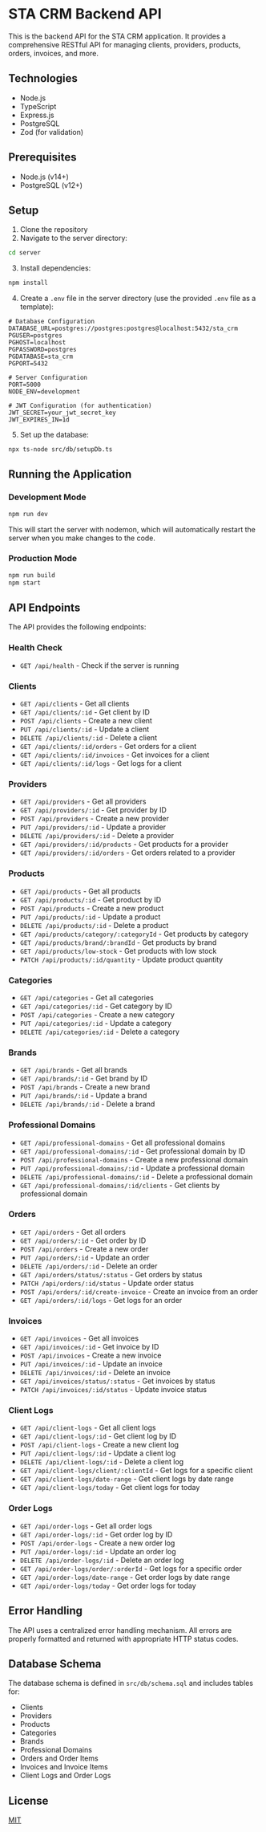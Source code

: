 # STA CRM Backend API

This is the backend API for the STA CRM application. It provides a comprehensive RESTful API for managing clients, providers, products, orders, invoices, and more.

## Technologies

- Node.js
- TypeScript
- Express.js
- PostgreSQL
- Zod (for validation)

## Prerequisites

- Node.js (v14+)
- PostgreSQL (v12+)

## Setup

1. Clone the repository
2. Navigate to the server directory:

```bash
cd server
```

3. Install dependencies:

```bash
npm install
```

4. Create a `.env` file in the server directory (use the provided `.env` file as a template):

```
# Database Configuration
DATABASE_URL=postgres://postgres:postgres@localhost:5432/sta_crm
PGUSER=postgres
PGHOST=localhost
PGPASSWORD=postgres
PGDATABASE=sta_crm
PGPORT=5432

# Server Configuration
PORT=5000
NODE_ENV=development

# JWT Configuration (for authentication)
JWT_SECRET=your_jwt_secret_key
JWT_EXPIRES_IN=1d
```

5. Set up the database:

```bash
npx ts-node src/db/setupDb.ts
```

## Running the Application

### Development Mode

```bash
npm run dev
```

This will start the server with nodemon, which will automatically restart the server when you make changes to the code.

### Production Mode

```bash
npm run build
npm start
```

## API Endpoints

The API provides the following endpoints:

### Health Check
- `GET /api/health` - Check if the server is running

### Clients
- `GET /api/clients` - Get all clients
- `GET /api/clients/:id` - Get client by ID
- `POST /api/clients` - Create a new client
- `PUT /api/clients/:id` - Update a client
- `DELETE /api/clients/:id` - Delete a client
- `GET /api/clients/:id/orders` - Get orders for a client
- `GET /api/clients/:id/invoices` - Get invoices for a client
- `GET /api/clients/:id/logs` - Get logs for a client

### Providers
- `GET /api/providers` - Get all providers
- `GET /api/providers/:id` - Get provider by ID
- `POST /api/providers` - Create a new provider
- `PUT /api/providers/:id` - Update a provider
- `DELETE /api/providers/:id` - Delete a provider
- `GET /api/providers/:id/products` - Get products for a provider
- `GET /api/providers/:id/orders` - Get orders related to a provider

### Products
- `GET /api/products` - Get all products
- `GET /api/products/:id` - Get product by ID
- `POST /api/products` - Create a new product
- `PUT /api/products/:id` - Update a product
- `DELETE /api/products/:id` - Delete a product
- `GET /api/products/category/:categoryId` - Get products by category
- `GET /api/products/brand/:brandId` - Get products by brand
- `GET /api/products/low-stock` - Get products with low stock
- `PATCH /api/products/:id/quantity` - Update product quantity

### Categories
- `GET /api/categories` - Get all categories
- `GET /api/categories/:id` - Get category by ID
- `POST /api/categories` - Create a new category
- `PUT /api/categories/:id` - Update a category
- `DELETE /api/categories/:id` - Delete a category

### Brands
- `GET /api/brands` - Get all brands
- `GET /api/brands/:id` - Get brand by ID
- `POST /api/brands` - Create a new brand
- `PUT /api/brands/:id` - Update a brand
- `DELETE /api/brands/:id` - Delete a brand

### Professional Domains
- `GET /api/professional-domains` - Get all professional domains
- `GET /api/professional-domains/:id` - Get professional domain by ID
- `POST /api/professional-domains` - Create a new professional domain
- `PUT /api/professional-domains/:id` - Update a professional domain
- `DELETE /api/professional-domains/:id` - Delete a professional domain
- `GET /api/professional-domains/:id/clients` - Get clients by professional domain

### Orders
- `GET /api/orders` - Get all orders
- `GET /api/orders/:id` - Get order by ID
- `POST /api/orders` - Create a new order
- `PUT /api/orders/:id` - Update an order
- `DELETE /api/orders/:id` - Delete an order
- `GET /api/orders/status/:status` - Get orders by status
- `PATCH /api/orders/:id/status` - Update order status
- `POST /api/orders/:id/create-invoice` - Create an invoice from an order
- `GET /api/orders/:id/logs` - Get logs for an order

### Invoices
- `GET /api/invoices` - Get all invoices
- `GET /api/invoices/:id` - Get invoice by ID
- `POST /api/invoices` - Create a new invoice
- `PUT /api/invoices/:id` - Update an invoice
- `DELETE /api/invoices/:id` - Delete an invoice
- `GET /api/invoices/status/:status` - Get invoices by status
- `PATCH /api/invoices/:id/status` - Update invoice status

### Client Logs
- `GET /api/client-logs` - Get all client logs
- `GET /api/client-logs/:id` - Get client log by ID
- `POST /api/client-logs` - Create a new client log
- `PUT /api/client-logs/:id` - Update a client log
- `DELETE /api/client-logs/:id` - Delete a client log
- `GET /api/client-logs/client/:clientId` - Get logs for a specific client
- `GET /api/client-logs/date-range` - Get client logs by date range
- `GET /api/client-logs/today` - Get client logs for today

### Order Logs
- `GET /api/order-logs` - Get all order logs
- `GET /api/order-logs/:id` - Get order log by ID
- `POST /api/order-logs` - Create a new order log
- `PUT /api/order-logs/:id` - Update an order log
- `DELETE /api/order-logs/:id` - Delete an order log
- `GET /api/order-logs/order/:orderId` - Get logs for a specific order
- `GET /api/order-logs/date-range` - Get order logs by date range
- `GET /api/order-logs/today` - Get order logs for today

## Error Handling

The API uses a centralized error handling mechanism. All errors are properly formatted and returned with appropriate HTTP status codes.

## Database Schema

The database schema is defined in `src/db/schema.sql` and includes tables for:
- Clients
- Providers
- Products
- Categories
- Brands
- Professional Domains
- Orders and Order Items
- Invoices and Invoice Items
- Client Logs and Order Logs

## License

[MIT](LICENSE) 